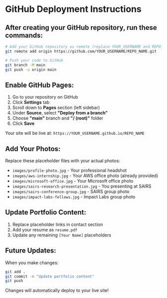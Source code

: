 # GitHub Deployment Instructions

## After creating your GitHub repository, run these commands:

```bash
# Add your GitHub repository as remote (replace YOUR_USERNAME and REPO_NAME)
git remote add origin https://github.com/YOUR_USERNAME/REPO_NAME.git

# Push your code to GitHub
git branch -M main
git push -u origin main
```

## Enable GitHub Pages:

1. Go to your repository on GitHub
2. Click **Settings** tab
3. Scroll down to **Pages** section (left sidebar)
4. Under **Source**, select **"Deploy from a branch"**
5. Choose **"main"** branch and **"/ (root)"** folder
6. Click **Save**

Your site will be live at: `https://YOUR_USERNAME.github.io/REPO_NAME`

## Add Your Photos:

Replace these placeholder files with your actual photos:
- `images/profile-photo.jpg` - Your professional headshot
- `images/aws-internship.jpg` - Your AWS office photo (already provided)
- `images/microsoft-office.jpg` - Your Microsoft office photo
- `images/sairs-research-presentation.jpg` - You presenting at SAIRS
- `images/sairs-conference-group.jpg` - SAIRS group photo
- `images/impact-labs-fellows.jpg` - Impact Labs group photo

## Update Portfolio Content:

1. Replace placeholder links in contact section
2. Add your resume as `resume.pdf`
3. Update any remaining `[Your Name]` placeholders

## Future Updates:

When you make changes:
```bash
git add .
git commit -m "Update portfolio content"
git push
```

Changes will automatically deploy to your live site!